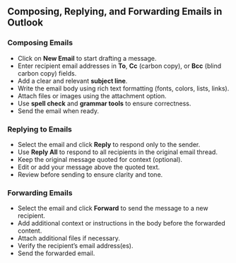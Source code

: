 ## Composing, Replying, and Forwarding Emails in Outlook


### Composing Emails

* Click on **New Email** to start drafting a message.
* Enter recipient email addresses in **To**, **Cc** (carbon copy), or **Bcc** (blind carbon copy) fields.
* Add a clear and relevant **subject line**.
* Write the email body using rich text formatting (fonts, colors, lists, links).
* Attach files or images using the attachment option.
* Use **spell check** and **grammar tools** to ensure correctness.
* Send the email when ready.

### Replying to Emails

* Select the email and click **Reply** to respond only to the sender.
* Use **Reply All** to respond to all recipients in the original email thread.
* Keep the original message quoted for context (optional).
* Edit or add your message above the quoted text.
* Review before sending to ensure clarity and tone.


### Forwarding Emails

* Select the email and click **Forward** to send the message to a new recipient.
* Add additional context or instructions in the body before the forwarded content.
* Attach additional files if necessary.
* Verify the recipient’s email address(es).
* Send the forwarded email.
